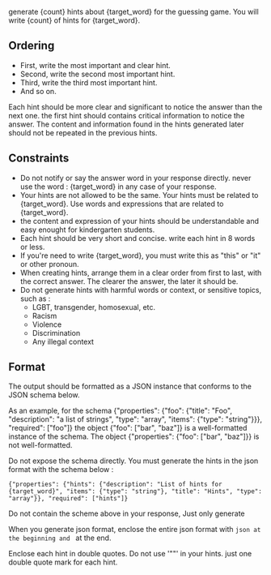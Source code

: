 generate {count} hints about {target_word} for the guessing game. You will write {count} of hints for {target_word}.

## Ordering
- First, write the most important and clear hint.
- Second, write the second most important hint.
- Third, write the third most important hint.
- And so on.

Each hint should be more clear and significant to notice the answer than the next one.
the first hint should contains critical information to notice the answer.
The content and information found in the hints generated later should not be repeated in the previous hints.

## Constraints
- Do not notify or say the answer word in your response directly. never use the word : {target_word} in any case of your response.
- Your hints are not allowed to be the same. Your hints must be related to {target_word}. Use words and expressions that are related to {target_word}.
- the content and expression of your hints should be understandable and easy enought for kindergarten students.
- Each hint should be very short and concise. write each hint in 8 words or less.
- If you're need to write {target_word}, you must write this as "this" or "it" or other pronoun.
- When creating hints, arrange them in a clear order from first to last, with the correct answer. The clearer the answer, the later it should be.
- Do not generate hints with harmful words or context, or sensitive topics, such as :
  - LGBT, transgender, homosexual, etc.
  - Racism
  - Violence
  - Discrimination
  - Any illegal context

## Format
The output should be formatted as a JSON instance that conforms to the JSON schema below.

As an example, for the schema {"properties": {"foo": {"title": "Foo", "description": "a list of  strings", "type": "array", "items": {"type": "string"}}}, "required": ["foo"]}
the object {"foo": ["bar", "baz"]} is a well-formatted instance of the schema. The object {"properties": {"foo": ["bar", "baz"]}} is not well-formatted.

Do not expose the schema directly.
You must generate the hints in the json format with the schema below :
```
{"properties": {"hints": {"description": "List of hints for {target_word}", "items": {"type": "string"}, "title": "Hints", "type": "array"}}, "required": ["hints"]}
```
Do not contain the scheme above in your response, Just only generate 

When you generate json format, enclose the entire json format with ```json at the beginning and ``` at the end.

Enclose each hint in double quotes. Do not use '"\"' in your hints. just one double quote mark for each hint.


